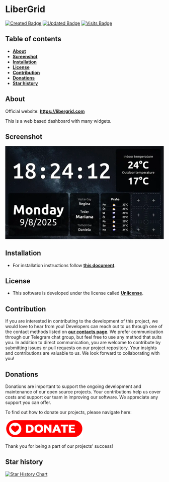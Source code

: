 # LiberGrid

[![Created Badge](https://badges.pufler.dev/created/libersoft-org/libergrid)](https://badges.pufler.dev) [![Updated Badge](https://badges.pufler.dev/updated/libersoft-org/libergrid)](https://badges.pufler.dev) [![Visits Badge](https://badges.pufler.dev/visits/libersoft-org/libergrid)](https://badges.pufler.dev)

## Table of contents

- [**About**](#about)
- [**Screenshot**](#screenshot)
- [**Installation**](#installation)
- [**License**](#license)
- [**Contribution**](#contribution)
- [**Donations**](#donations)
- [**Star history**](#star-history)

## About

Official website: **https://libergrid.com**

This is a web based dashboard with many widgets.

## Screenshot

![LiberGrid](./screenshot.webp)

## Installation

- For installation instructions follow [**this document**](./INSTALL.md).

## License

- This software is developed under the license called [**Unlicense**](./LICENSE).

## Contribution

If you are interested in contributing to the development of this project, we would love to hear from you! Developers can reach out to us through one of the contact methods listed on [**our contacts page**](https://libersoft.org/contacts). We prefer communication through our Telegram chat group, but feel free to use any method that suits you.
In addition to direct communication, you are welcome to contribute by submitting issues or pull requests on our project repository. Your insights and contributions are valuable to us. We look forward to collaborating with you!

## Donations

Donations are important to support the ongoing development and maintenance of our open source projects. Your contributions help us cover costs and support our team in improving our software. We appreciate any support you can offer.

To find out how to donate our projects, please navigate here:

[![Donate](https://raw.githubusercontent.com/libersoft-org/documents/main/donate.png)](https://libersoft.org/donations)

Thank you for being a part of our projects' success!

## Star history

[![Star History Chart](https://api.star-history.com/svg?repos=libersoft-org/libergrid&type=Date)](https://star-history.com/#libersoft-org/libergrid&Date)
